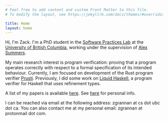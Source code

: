 ```yaml
---
# Feel free to add content and custom Front Matter to this file.
# To modify the layout, see https://jekyllrb.com/docs/themes/#overriding-theme-defaults

title: Home
layout: home
---
```


Hi, I'm Zack. I'm a PhD student in the <a href="https://spl.cs.ubc.ca/"
target="_blank" rel="noopener noreferrer">Software Practices Lab</a> at the <a
href="https://www.ubc.ca" target="_blank" rel="noopener noreferrer">University
of British Columbia</a>, working under the supervision of <a
href="https://www.cs.ubc.ca/~alexsumm/" target="_blank" rel="noopener
noreferrer">Alex Summers</a>.

My main research interest is program verification: proving that a program
operates correctly with respect to a formal specification of its intended
behaviour. Currently, I am focused on development of the Rust program verifier
<a href="https://www.pm.inf.ethz.ch/research/prusti.html" target="_blank"
rel="noopener noreferrer">Prusti</a>. Previously, I did some work on <a
href="https://ucsd-progsys.github.io/liquidhaskell/" target="_blank"
rel="noopener noreferrer">Liquid Haskell</a>, a program verifier for Haskell
that uses refinement types.

A list of my papers is available <a href="/papers.html" target="_blank"
rel="noopener noreferrer">here</a>. See <a href="/personal.html" target="_blank"
rel="noopener noreferrer">here</a> for personal info.

I can be reached via email at the following address: zgrannan at cs dot ubc dot
ca. You can also contact me at my personal email: zgrannan at protonmail dot
com.
